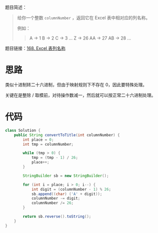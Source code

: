 题目简述：

> 给你一个整数 `columnNumber` ，返回它在 Excel 表中相对应的列名称。
>
> 例如：
>
> > A -> 1
> > B -> 2
> > C -> 3
> > ...
> > Z -> 26
> > AA -> 27
> > AB -> 28 
> > ...

题目链接：[168. Excel 表列名称](https://leetcode.cn/problems/excel-sheet-column-title/)

# 思路

类似十进制转二十六进制，但由于映射规则下不存在 0，因此要特殊处理。

关键在是整除 / 取模前，对待操作数减一，然后就可以按正常二十六进制处理。

# 代码

```java
class Solution {
    public String convertToTitle(int columnNumber) {
        int place = 0;
        int tmp = columnNumber;

        while (tmp > 0) {
            tmp = (tmp - 1) / 26;
            place++;
        }

        StringBuilder sb = new StringBuilder();

        for (int i = place; i > 0; i--) {
            int digit = (columnNumber - 1) % 26;
            sb.append((char) ('A' + digit));
            columnNumber -= digit;
            columnNumber /= 26;
        }

        return sb.reverse().toString();
    }
}
```

